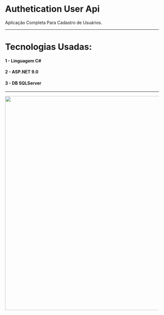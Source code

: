 # Authetication User Api

Aplicação Completa Para Cadastro de Usuários.

----------------------------------------------------------------------------------------------------

# Tecnologias Usadas:

#### 1 - Linguagem C#
#### 2 - ASP.NET 9.0
#### 3 - DB SQLServer

----------------------------------------------------------------------------------------------------

<div align-"center">
  <img src="https://github.com/user-attachments/assets/d98a6060-1488-4fa8-9d42-b9ed6eb255a0" width="700px" />
</div>